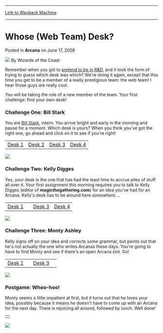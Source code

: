 
---
[Link to Wayback Machine](https://web.archive.org/web/20220702145723/https://magic.wizards.com/en/articles/archive/whose-web-team-desk-2008-06-17)

[_metadata_:author]:- "Wizards of the Coast"
[_metadata_:description]:- "Remember when you got to pretend to be in R&D, and it took the form of trying to guess which desk was which? We're doing it again, except that this time you get to be a member of a really prestigious team: the web team! I hear those guys are really cool. You will be taking the role of a new member of the team. Your first challenge: find your own desk! Challenge One: Bill Stark"
[_metadata_:generator]:- "Drupal 7 (http://drupal.org)"
[_metadata_:node]:- "603921"
[_metadata_:publish_date]:- "2008-06-17"
[_metadata_:source]:- "div-main-content"
[_metadata_:title]:- "Whose (Web Team) Desk?"
[_metadata_:wayback_capture_timestamp]:- "2022-07-02 14:57:23"
[_metadata_:wayback_raw_url]:- "https://web.archive.org/web/20220702145723id_/https://magic.wizards.com/en/articles/archive/whose-web-team-desk-2008-06-17"
[_metadata_:wayback_url]:- "https://magic.wizards.com/en/articles/archive/whose-web-team-desk-2008-06-17"
---


Whose (Web Team) Desk?
======================



 Posted in **Arcana**
 on June 17, 2008 






![](https://media.magic.wizards.com/styles/auth_small/public/images/person/wizards_author.jpg)
By Wizards of the Coast












Remember when you got to [pretend to be in R&D](/en/articles/archive/whose-desk-2008-03-31), and it took the form of trying to guess which desk was which? We're doing it again, except that this time you get to be a member of a really prestigious team: the web team! I hear those guys are really cool.


You will be taking the role of a new member of the team. Your first challenge: find your own desk!



### Challenge One: Bill Stark


You are [Bill Stark](http://archive.wizards.com/Magic/Magazine/Article.aspx?x=mtgcom/feature/458), intern. You arrive bright and early in the morning and pause for a moment. Which desk is yours? When you think you've got the right one, go ahead and click on it to see if you're right!




|  |  |  |  |
| --- | --- | --- | --- |
| [Desk 1](#image) | [Desk 2](javascript:void(0);) | [Desk 3](#image) | [Desk 4](#image) |

![](https://media.magic.wizards.com/image_legacy_migration/magic/images/mtgcom/arcana1000/1558_unknown.jpg)


### Challenge Two: Kelly Digges


Yes, your desk is the one that has had the least time to accrue piles of stuff all over it. Your first assignment this morning requires you to talk to Kelly Digges (editor of **magicthegathering.com**) for an idea you've had for an Arcana. Kelly's desk has to be around here *somewhere*....




|  |  |  |  |
| --- | --- | --- | --- |
| [Desk 1](#image) |  | [Desk 3](#image) | [Desk 4](javascript:void(0);) |

![](https://media.magic.wizards.com/image_legacy_migration/magic/images/mtgcom/arcana1000/1613_2a.jpg)


### Challenge Three: Monty Ashley


Kelly signs off on your idea and corrects some grammar, but points out that he's not actually the one who writes Arcanas these days. You're going to have to find Monty and see if there's an open Arcana slot. Go!




|  |  |  |  |
| --- | --- | --- | --- |
| [Desk 1](javascript:void(0);) |  | [Desk 3](#image) |  |

![](https://media.magic.wizards.com/image_legacy_migration/magic/images/mtgcom/arcana1000/1613_4a.jpg)


### Postgame: Whoo-hoo!


Monty seems a little impatient at first, but it turns out that he loves your idea, possibly because it means he doesn't have to come up with an Arcana for the next day. There is rejoicing all around, followed by lunch. Well done!




|  |
| --- |
|  |

![](https://media.magic.wizards.com/image_legacy_migration/magic/images/mtgcom/arcana1000/1613_1a.jpg)







